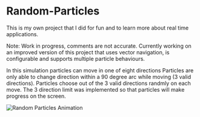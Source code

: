 # Random-Particles

This is my own project that I did for fun and to learn more about real time applications. 

Note: Work in progress, comments are not accurate. 
Currently working on an improved version of this project that uses vector navigation, is configurable and supports multiple particle behaviours.

In this simulation particles can move in one of eight directions
Particles are only able to change direction within a 90 degree arc while moving (3 valid directions).
Particles choose out of the 3 valid directions randmly on each move. 
The 3 direction limit was implemented so that particles will make progress on the screen.

![Random Particles Animation](https://user-images.githubusercontent.com/79414856/210651647-f0a95f34-e9ff-4a20-9a76-f18e3caaf063.gif)
